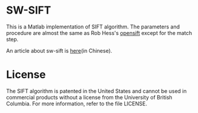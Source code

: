 # SW-SIFT

This is a Matlab implementation of SIFT algorithm. The parameters and procedure are almost the same as Rob Hess's [opensift](https://github.com/robwhess/opensift) except for the match step.

An article about sw-sift is [here](www.sun11.me/blog/2016/sift-implementation-in-matlab/)(in Chinese).

# License

The SIFT algorithm is patented in the United States and cannot be used in commercial products without a license from the University of British Columbia.  For more information, refer to the file LICENSE.
